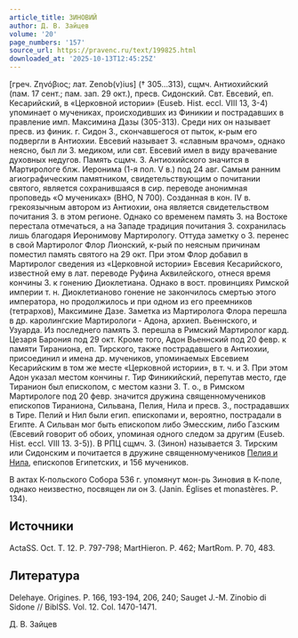 ```yaml
---
article_title: ЗИНОВИЙ
author: Д. В. Зайцев
volume: '20'
page_numbers: '157'
source_url: https://pravenc.ru/text/199825.html
downloaded_at: '2025-10-13T12:45:25Z'
---
```


[греч. Ζηνόβιος; лат. Zenob(v)ius] († 305...313), cщмч. Антиохийский (пам. 17 сент.; пам. зап. 29 окт.), пресв. Сидонский. Свт. Евсевий, еп. Кесарийский, в «Церковной истории» (Euseb. Hist. eccl. VIII 13, 3-4) упоминает о мучениках, происходивших из Финикии и пострадавших в правление имп. Максимина Дазы (305-313). Среди них он называет пресв. из финик. г. Сидон З., скончавшегося от пыток, к-рым его подвергли в Антиохии. Евсевий называет З. «славным врачом», однако неясно, был ли З. медиком, или свт. Евсевий имел в виду врачевание духовных недугов. Память сщмч. З. Антиохийского значится в Мартирологе блж. Иеронима (1-я пол. V в.) под 24 авг. Самым ранним агиографическим памятником, свидетельствующим о почитании святого, является сохранившаяся в сир. переводе анонимная проповедь «О мучениках» (BHO, N 700). Созданная в кон. IV в. грекоязычным автором из Антиохии, она является свидетельством почитания З. в этом регионе. Однако со временем память З. на Востоке перестала отмечаться, а на Западе традиция почитания З. сохранилась лишь благодаря Иеронимову Мартирологу. Оттуда заметку о З. перенес в свой Мартиролог Флор Лионский, к-рый по неясным причинам поместил память святого на 29 окт. При этом Флор добавил в Мартиролог сведения из «Церковной истории» Евсевия Кесарийского, известной ему в лат. переводе Руфина Аквилейского, отнеся время кончины З. к гонению Диоклетиана. Однако в вост. провинциях Римской империи т. н. Диоклетианово гонение не закончилось смертью этого императора, но продолжилось и при одном из его преемников (тетрархов), Максимине Дазе. Заметка из Мартиролога Флора перешла в др. каролингские Мартирологи - Адона, архиеп. Вьеннского, и Узуарда. Из последнего память З. перешла в Римский Мартиролог кард. Цезаря Барония под 29 окт. Кроме того, Адон Вьеннский под 20 февр. к памяти Тираниона, еп. Тирского, также пострадавшего в Антиохии, присоединил и имена др. мучеников, упоминаемых Евсевием Кесарийским в том же месте «Церковной истории», в т. ч. и З. При этом Адон указал местом кончины г. Тир Финикийский, перепутав место, где Тиранион был епископом, с местом казни З. Т. о., в Римском Мартирологе под 20 февр. значится дружина священномучеников епископов Тираниона, Сильвана, Пелия, Нила и пресв. З., пострадавших в Тире. Пелий и Нил были егип. епископами и, вероятно, пострадали в Египте. А Сильван мог быть епископом либо Эмесским, либо Газским (Евсевий говорит об обоих, упоминая одного следом за другим (Euseb. Hist. eccl. VIII 13. 3-5)). В РПЦ сщмч. З. (Зинон) называется З. Тирским или Сидонским и почитается в дружине священномучеников [Пелия и Нила](<https://pravenc.ru/text/Пелия и Нила.html>), епископов Египетских, и 156 мучеников.

В актах К-польского Собора 536 г. упомянут мон-рь Зиновия в К-поле, однако неизвестно, посвящен ли он З. (Janin. Églises et monastères. P. 134).

## Источники

ActaSS. Oct. T. 12. P. 797-798; MartHieron. P. 462; MartRom. P. 70, 483.

## Литература

Delehaye. Origines. P. 166, 193-194, 206, 240; Sauget J.-M. Zinobio di Sidone // BiblSS. Vol. 12. Col. 1470-1471.

Д. В. Зайцев
